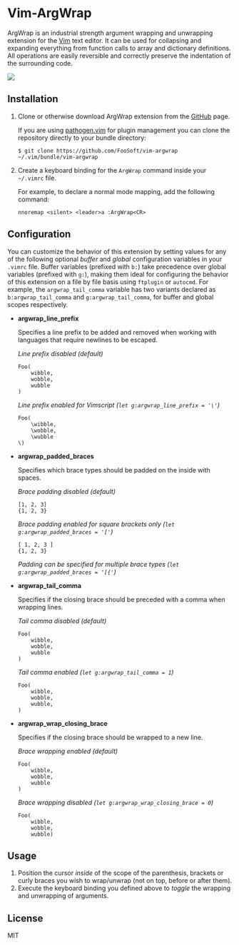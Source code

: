 # Vim-ArgWrap #

ArgWrap is an industrial strength argument wrapping and unwrapping extension for the [Vim](http://www.vim.org/) text
editor. It can be used for collapsing and expanding everything from function calls to array and dictionary definitions.
All operations are easily reversible and correctly preserve the indentation of the surrounding code.

![](https://foosoft.net/projects/vim-argwrap/img/demo.gif)

## Installation ##

1.  Clone or otherwise download ArgWrap extension from the [GitHub](https://github.com/FooSoft/vim-argwrap) page.

    If you are using [pathogen.vim](https://github.com/tpope/vim-pathogen) for plugin management you can clone the
    repository directly to your bundle directory:

    ```
    $ git clone https://github.com/FooSoft/vim-argwrap ~/.vim/bundle/vim-argwrap
    ```

2.  Create a keyboard binding for the `ArgWrap` command inside your `~/.vimrc` file.

    For example, to declare a normal mode mapping, add the following command:

    ```
    nnoremap <silent> <leader>a :ArgWrap<CR>
    ```

## Configuration ##

You can customize the behavior of this extension by setting values for any of the following optional *buffer* and
*global* configuration variables in your `.vimrc` file. Buffer variables (prefixed with `b:`) take precedence over
global variables (prefixed with `g:`), making them ideal for configuring the behavior of this extension on a file by
file basis using `ftplugin` or `autocmd`. For example, the `argwrap_tail_comma` variable has two variants declared as
`b:argwrap_tail_comma` and `g:argwrap_tail_comma`, for buffer and global scopes respectively.

*   **argwrap_line_prefix**

    Specifies a line prefix to be added and removed when working with languages that require newlines to be escaped.

    *Line prefix disabled (default)*

    ```
    Foo(
        wibble,
        wobble,
        wubble
    )
    ```

    *Line prefix enabled for Vimscript (`let g:argwrap_line_prefix = '\'`)*

    ```
    Foo(
        \wibble,
        \wobble,
        \wubble
    \)
    ```

*   **argwrap_padded_braces**

    Specifies which brace types should be padded on the inside with spaces.

    *Brace padding disabled (default)*

    ```
    [1, 2, 3]
    {1, 2, 3}
    ```

    *Brace padding enabled for square brackets only (`let g:argwrap_padded_braces = '['`)*

    ```
    [ 1, 2, 3 ]
    {1, 2, 3}
    ```

    *Padding can be specified for multiple brace types (`let g:argwrap_padded_braces = '[{'`)*

*   **argwrap_tail_comma**

    Specifies if the closing brace should be preceded with a comma when wrapping lines.

    *Tail comma disabled (default)*

    ```
    Foo(
        wibble,
        wobble,
        wubble
    )
    ```

    *Tail comma enabled (`let g:argwrap_tail_comma = 1`)*

    ```
    Foo(
        wibble,
        wobble,
        wubble,
    )
    ```

*   **argwrap_wrap_closing_brace**

    Specifies if the closing brace should be wrapped to a new line.

    *Brace wrapping enabled (default)*

    ```
    Foo(
        wibble,
        wobble,
        wubble
    )
    ```

    *Brace wrapping disabled (`let g:argwrap_wrap_closing_brace = 0`)*

    ```
    Foo(
        wibble,
        wobble,
        wubble)
    ```

## Usage ##

1.  Position the cursor *inside* of the scope of the parenthesis, brackets or curly braces you wish to wrap/unwrap (not
    on top, before or after them).
2.  Execute the keyboard binding you defined above to *toggle* the wrapping and unwrapping of arguments.

## License ##

MIT
